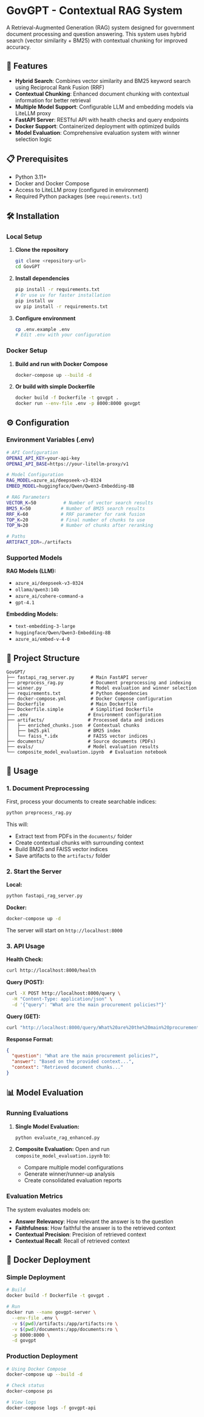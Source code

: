 # GovGPT - Contextual RAG System

A Retrieval-Augmented Generation (RAG) system designed for government document processing and question answering. This system uses hybrid search (vector similarity + BM25) with contextual chunking for improved accuracy.

## 🚀 Features

- **Hybrid Search**: Combines vector similarity and BM25 keyword search using Reciprocal Rank Fusion (RRF)
- **Contextual Chunking**: Enhanced document chunking with contextual information for better retrieval
- **Multiple Model Support**: Configurable LLM and embedding models via LiteLLM proxy
- **FastAPI Server**: RESTful API with health checks and query endpoints
- **Docker Support**: Containerized deployment with optimized builds
- **Model Evaluation**: Comprehensive evaluation system with winner selection logic

## 📋 Prerequisites

- Python 3.11+
- Docker and Docker Compose
- Access to LiteLLM proxy (configured in environment)
- Required Python packages (see `requirements.txt`)

## 🛠️ Installation

### Local Setup

1. **Clone the repository**
   ```bash
   git clone <repository-url>
   cd GovGPT
   ```

2. **Install dependencies**
   ```bash
   pip install -r requirements.txt
   # Or use uv for faster installation
   pip install uv
   uv pip install -r requirements.txt
   ```

3. **Configure environment**
   ```bash
   cp .env.example .env
   # Edit .env with your configuration
   ```

### Docker Setup

1. **Build and run with Docker Compose**
   ```bash
   docker-compose up --build -d
   ```

2. **Or build with simple Dockerfile**
   ```bash
   docker build -f Dockerfile -t govgpt .
   docker run --env-file .env -p 8000:8000 govgpt
   ```

## ⚙️ Configuration

### Environment Variables (.env)

```bash
# API Configuration
OPENAI_API_KEY=your-api-key
OPENAI_API_BASE=https://your-litellm-proxy/v1

# Model Configuration
RAG_MODEL=azure_ai/deepseek-v3-0324
EMBED_MODEL=huggingface/Qwen/Qwen3-Embedding-8B

# RAG Parameters
VECTOR_K=50          # Number of vector search results
BM25_K=50           # Number of BM25 search results
RRF_K=60            # RRF parameter for rank fusion
TOP_K=20            # Final number of chunks to use
TOP_N=20            # Number of chunks after reranking

# Paths
ARTIFACT_DIR=./artifacts
```

### Supported Models

**RAG Models (LLM):**
- `azure_ai/deepseek-v3-0324`
- `ollama/qwen3:14b`
- `azure_ai/cohere-command-a`
- `gpt-4.1`

**Embedding Models:**
- `text-embedding-3-large`
- `huggingface/Qwen/Qwen3-Embedding-8B`
- `azure_ai/embed-v-4-0`

## 📁 Project Structure

```
GovGPT/
├── fastapi_rag_server.py      # Main FastAPI server
├── preprocess_rag.py          # Document preprocessing and indexing
├── winner.py                  # Model evaluation and winner selection
├── requirements.txt           # Python dependencies
├── docker-compose.yml         # Docker Compose configuration
├── Dockerfile                 # Main Dockerfile
├── Dockerfile.simple          # Simplified Dockerfile
├── .env                      # Environment configuration
├── artifacts/                # Processed data and indices
│   ├── enriched_chunks.json  # Contextual chunks
│   ├── bm25.pkl              # BM25 index
│   └── faiss_*.idx           # FAISS vector indices
├── documents/                # Source documents (PDFs)
├── evals/                    # Model evaluation results
└── composite_model_evaluation.ipynb  # Evaluation notebook
```

## 🔧 Usage

### 1. Document Preprocessing

First, process your documents to create searchable indices:

```bash
python preprocess_rag.py
```

This will:
- Extract text from PDFs in the `documents/` folder
- Create contextual chunks with surrounding context
- Build BM25 and FAISS vector indices
- Save artifacts to the `artifacts/` folder

### 2. Start the Server

**Local:**
```bash
python fastapi_rag_server.py
```

**Docker:**
```bash
docker-compose up -d
```

The server will start on `http://localhost:8000`

### 3. API Usage

**Health Check:**
```bash
curl http://localhost:8000/health
```

**Query (POST):**
```bash
curl -X POST http://localhost:8000/query \
  -H "Content-Type: application/json" \
  -d '{"query": "What are the main procurement policies?"}'
```

**Query (GET):**
```bash
curl "http://localhost:8000/query/What%20are%20the%20main%20procurement%20policies"
```

**Response Format:**
```json
{
  "question": "What are the main procurement policies?",
  "answer": "Based on the provided context...",
  "context": "Retrieved document chunks..."
}
```

## 📊 Model Evaluation

### Running Evaluations

1. **Single Model Evaluation:**
   ```bash
   python evaluate_rag_enhanced.py
   ```

2. **Composite Evaluation:**
   Open and run `composite_model_evaluation.ipynb` to:
   - Compare multiple model configurations
   - Generate winner/runner-up analysis
   - Create consolidated evaluation reports

### Evaluation Metrics

The system evaluates models on:
- **Answer Relevancy**: How relevant the answer is to the question
- **Faithfulness**: How faithful the answer is to the retrieved context
- **Contextual Precision**: Precision of retrieved context
- **Contextual Recall**: Recall of retrieved context

## 🐳 Docker Deployment

### Simple Deployment

```bash
# Build
docker build -f Dockerfile -t govgpt .

# Run
docker run --name govgpt-server \
  --env-file .env \
  -v $(pwd)/artifacts:/app/artifacts:ro \
  -v $(pwd)/documents:/app/documents:ro \
  -p 8000:8000 \
  -d govgpt
```

### Production Deployment

```bash
# Using Docker Compose
docker-compose up --build -d

# Check status
docker-compose ps

# View logs
docker-compose logs -f govgpt-api
```